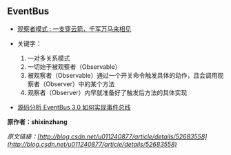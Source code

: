 ## EventBus

- [观察者模式 : 一支穿云箭，千军万马来相见](http://blog.csdn.net/u011240877/article/details/52683558)
 - 关键字：
   1. 一对多关系模式
   2. 一切始于被观察者（Observable）
   3. 被观察者（Observable）通过一个开关命令触发具体的动作，且会调用观察者（Observer）中的某个方法
   4. 观察者（Observer）内早就准备好了触发后方法的具体实现

 - [源码分析 EventBus 3.0 如何实现事件总线](http://blog.csdn.net/u011240877/article/details/73196808)
 
 
 **原作者：shixinzhang**

_原文链接：[http://blog.csdn.net/u011240877/article/details/52683558](http://blog.csdn.net/u011240877/article/details/52683558)_